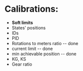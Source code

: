# Calibrations:
- **Soft limits**
- States' positions
- IDs
- PID
- Rotations to meters ratio -- done
- current limit -- done
- min achievable position -- done
- KG, KS
- Gear ratio
